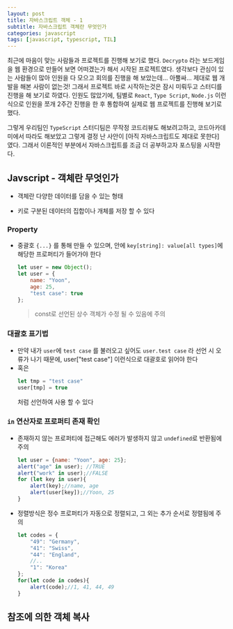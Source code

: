 ```yaml
---
layout: post
title: 자바스크립트 객체 - 1
subtitle: 자바스크립트 객체란 무엇인가
categories: javascript
tags: [javascript, typescript, TIL]
---
```


최근에 마음이 맞는 사람들과 프로젝트를 진행해 보기로 했다. `Decrypto` 라는 보드게임을 웹 환경으로 만들어 보면 어떠겠는가 해서 시작된 프로젝트였다. 생각보다 관심이 있는 사람들이 많아 인원을 다 모으고 회의를 진행을 해 보았는데... 아뿔싸... 제대로 웹 개발을 해본 사람이 없는것! 그래서 프로젝트 바로 시작하는것은 잠시 미뤄두고 스터디를 진행을 해 보기로 하였다. 인원도 많았기에, 팀별로 `React`, `Type Script`, `Node.js` 이런식으로 인원을 쪼개 2주간 진행을 한 후 통합하여 실제로 웹 프로젝트를 진행해 보기로 했다.

그렇게 우리팀인 `TypeScript` 스터디팀은 무작정 코드리뷰도 해보려고하고, 코드아카데미에서 따라도 해보았고 그렇게 결정 난 사안이 [아직 자바스크립트도 제대로 못한다] 였다. 그래서 이론적인 부분에서 자바스크립트를 조금 더 공부하고자 포스팅을 시작한다.

## Javscript - 객체란 무엇인가

- 객체란 다양한 데이터를 담을 수 있는 형태

- 키로 구분된 데이터의 집합이나 개체를 저장 할 수 있다


### Property

- 중괄호 `{...}` 를 통해 만들 수 있으며, 안에 `key[string]: value[all types]`에 해당한 프로퍼티가 들어가야 한다
	```javascript
	let user = new Object();
	let user = {
		name: "Yoon",
		age: 25,
		"test case": true
	};
	```
	>const로 선언된 상수 객체가 수정 될 수 있음에 주의

### 대괄호 표기법

- 만약 내가 `user`에 `test case` 를 불러오고 싶어도 `user.test case` 라 선언 시 오류가 나기 때문에, user["test case"] 이런식으로 대괄호로 읽어야 한다
- 혹은
	```javascript
	let tmp = "test case"
	user[tmp] = true
	```
	처럼 선언하여 사용 할 수 있다

### `in` 연산자로 프로퍼티 존재 확인

- 존재하지 않는 프로퍼티에 접근해도 에러가 발생하지 않고 `undefined`로 반환됨에 주의
  ```javascript
  let user = {name: "Yoon", age: 25};
  alert("age" in user); //TRUE
  alert("work" in user);//FALSE
  for (let key in user){
	  alert(key);//name, age
	  alert(user[key]);//Yoon, 25
  }
  ```
- 정렬방식은 정수 프로퍼티가 자동으로 정렬되고, 그 외는 추가 순서로 정렬됨에 주의
  ```javascript
  let codes = {
	  "49": "Germany",
	  "41": "Swiss",
	  "44": "England",
	  //..
	  "1": "Korea"
  };
  for(let code in codes){
	  alert(code);//1, 41, 44, 49
  }

## 참조에 의한 객체 복사

### 